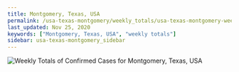 ```yaml
---
title: Montgomery, Texas, USA
permalink: /usa-texas-montgomery/weekly_totals/usa-texas-montgomery-weekly_totals.html
last_updated: Nov 25, 2020
keywords: ["Montgomery, Texas, USA", "weekly totals"]
sidebar: usa-texas-montgomery_sidebar
---
```


![Weekly Totals of Confirmed Cases for Montgomery, Texas, USA](/covid_tracker/images/graphs/usa-texas-montgomery-weekly_totals_graph.png)
